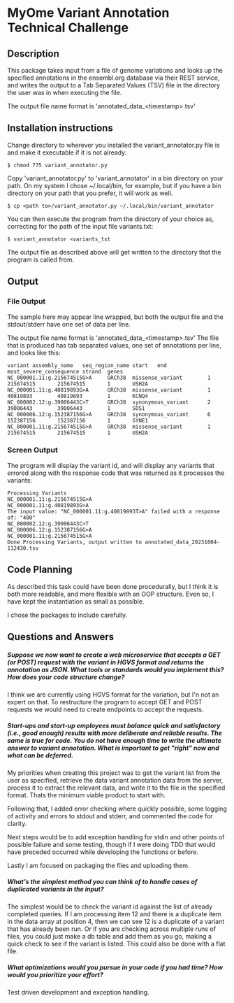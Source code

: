 # MyOme Variant Annotation Technical Challenge

## Description
This package takes input from a file of genome variations and looks up the specified annotations in the ensembl.org database via their REST service, and writes the output to a Tab Separated Values (TSV) file in the directory the user was in when executing the file. 

The output file name format is 'annotated_data_\<timestamp\>.tsv'

## Installation instructions

Change directory to wherever you installed the variant_annotator.py file is and make it executable if it is not already:
```
$ chmod 775 variant_annotator.py
```
Copy 'variant_annotator.py' to 'variant_annotator' in a bin directory on your path. On my system I chose ~/.local/bin, for example, but if you have a bin directory on your path that you prefer, it will work as well.
```
$ cp <path to>/variant_annotator.py ~/.local/bin/variant_annotator
```

You can then execute the program from the directory of your choice as, correcting for the path of the input file variants.txt:
```
$ variant_annotator <variants_txt
```
The output file as described above will get written to the directory that the program is called from.

## Output
### File Output
The sample here may appear line wrapped, but both the output file and the stdout/stderr have one set of data per line.

The output file name format is 'annotated_data_\<timestamp\>.tsv'
The file that is produced has tab separated values, one set of annotations per line, and looks like this:
```
variant assembly_name   seq_region_name start   end     most_severe_consequence strand  genes
NC_000001.11:g.215674515G>A     GRCh38  missense_variant        1       215674515       215674515       1       USH2A
NC_000001.11:g.40819893G>A      GRCh38  missense_variant        1       40819893        40819893        1       KCNQ4
NC_000002.12:g.39006443C>T      GRCh38  synonymous_variant      2       39006443        39006443        1       SOS1
NC_000006.12:g.152387156G>A     GRCh38  synonymous_variant      6       152387156       152387156       1       SYNE1
NC_000001.11:g.215674515G>A     GRCh38  missense_variant        1       215674515       215674515       1       USH2A
```
### Screen Output
The program will display the variant id, and will display any variants that errored along with the response code that was returned as it processes the variants:
```
Processing Variants
NC_000001.11:g.215674515G>A
NC_000001.11:g.40819893G>A
The input value: "NC_000001.11:g.40819893T>A" failed with a response of: "400"
NC_000002.12:g.39006443C>T
NC_000006.12:g.152387156G>A
NC_000001.11:g.215674515G>A
Done Processing Variants, output written to annotated_data_20231004-112430.tsv
```

## Code Planning
As described this task could have been done procedurally, but I think it is both more readable, and more flexible with an OOP structure. Even so, I have kept the instantiation as small as possible.

I chose the packages to include carefully.


## Questions and Answers
##### Suppose we now want to create a web microservice that accepts a GET (or POST) request with the variant in HGVS format and returns the annotation as JSON. What tools or standards would you implement this? How does your code structure change?
I think we are currently using HGVS format for the variation, but I'n not an expert on that. To restructure the program to accept GET and POST requests we would need to create endpoints to accept the requests.

##### Start-ups and start-up employees must balance quick and satisfactory (i.e., good enough) results with more deliberate and reliable results. The same is true for code. You do not have enough time to write the ultimate answer to variant annotation. What is important to get "right" now and what can be deferred.

My priorities when creating this project was to get the variant list from the user as specified, retrieve the data variant annotation data from the server, process it to extract the relevant data, and write it to the file in the specified format. Thats the minimum viable product to start with.

Following that, I added error checking where quickly possible, some logging of activity and errors to stdout and stderr, and commented the code for clarity.

Next steps would be to add exception handling for stdin and other points of possible failure and some testing, though if I were doing TDD that would have preceded occurred while developing the functions or before.

Lastly I am focused on packaging the files and uploading them.

##### What's the simplest method you can think of to handle cases of duplicated variants in the input?

The simplest would be to check the variant id against the list of already completed queries. If I am processing item 12 and there is a duplicate item in the data array at position 4, then we can see 12 is a duplicate of a variant that has already been run. Or if you are checking across multiple runs of files, you could just make a db table and add them as you go, making a quick check to see if the variant is listed. This could also be done with a flat file.

##### What optimizations would you pursue in your code if you had time? How would you prioritize your effort?

Test driven development and exception handling.
